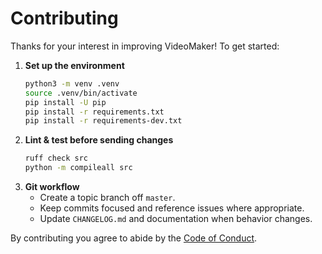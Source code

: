 # Contributing

Thanks for your interest in improving VideoMaker! To get started:

1. **Set up the environment**
   ```bash
   python3 -m venv .venv
   source .venv/bin/activate
   pip install -U pip
   pip install -r requirements.txt
   pip install -r requirements-dev.txt
   ```
2. **Lint & test before sending changes**
   ```bash
   ruff check src
   python -m compileall src
   ```
3. **Git workflow**
   - Create a topic branch off `master`.
   - Keep commits focused and reference issues where appropriate.
   - Update `CHANGELOG.md` and documentation when behavior changes.

By contributing you agree to abide by the [Code of Conduct](CODE_OF_CONDUCT.md).
